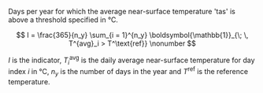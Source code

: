 Days per year for which the average near-surface temperature 'tas' is above a threshold specified in °C.

$$
I =  \frac{365}{n_y} \sum_{i = 1}^{n_y} \boldsymbol{\mathbb{1}}_{\; \, T^{avg}_i > T^\text{ref}} \nonumber
$$

$I$ is the indicator, $T^\text{avg}_i$ is the daily average near-surface temperature for day index $i$ in °C, $n_y$ is the number of days in the year
and $T^\text{ref}$ is the reference temperature.
